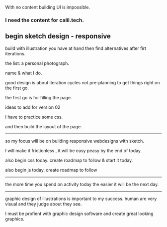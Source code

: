 With no content building UI  is impossible. 


### I need the content for calil.tech.

## begin sketch design - responsive

build with illustration you have at hand then find alternatives after firt iterations.

the list:
a personal photograph.

name & what I do.  

good design is about iteration cycles not pre-planning to get things right on the first go.

the first go is for filling the page.

ideas to add for version 02

I have to practice some css. 

and then build the layout of the page. 

---
so my focus will be on building responsive webdesigns with sketch.

I will make it frictionless , it will be easy peasy by the end of today.

also begin css today.  create roadmap to follow & start it today. 

also begin js today.  create roadmap to follow 

---
the more time you spend on activity today the easier it will be the next day.

---
graphic design of illustrations is important to my success.  human are very visual and they judge about they see.

I must be profient with graphic design software and create great looking graphics.